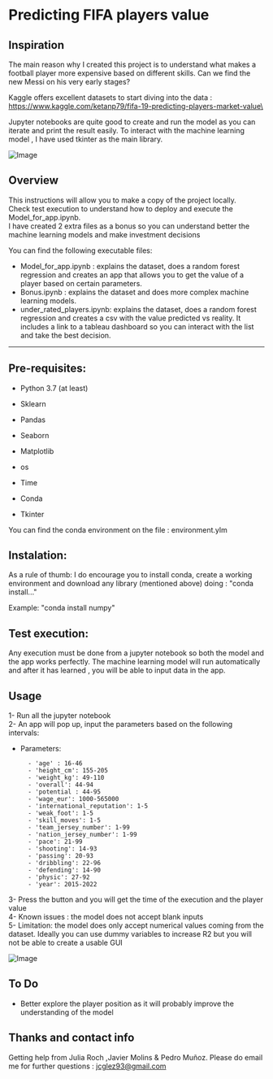 # Predicting FIFA players value



## **Inspiration**

The main reason why I created this project is to understand what makes a football player more expensive based on different skills.
Can we find the new Messi on his very early stages?

Kaggle offers excellent datasets to start diving into the data : https://www.kaggle.com/ketanp79/fifa-19-predicting-players-market-value\

Jupyter notebooks are quite good to create and run the model as you can iterate and print the result easily.
To interact with the machine learning model , I have used tkinter as the main library.

![Image](http://www.radiohc.cu/articles/7633-fifa.jpg)

## **Overview**
This instructions will allow you to make a copy of the project locally.\
Check test execution to understand how  to deploy  and execute the Model_for_app.ipynb. \
I have created 2 extra files as a bonus so you can understand better the machine learning models and make investment decisions

You can find the following executable files:

- Model_for_app.ipynb : explains the dataset, does a random forest regression and creates an app that allows you to get the value of a player based on certain parameters.
- Bonus.ipynb :  explains the dataset and does more complex machine learning models.
- under_rated_players.ipynb: explains the dataset, does a random forest regression and creates a csv with the value predicted vs reality. It includes a link to a tableau dashboard so you can interact with the list and take the best decision.








---


## **Pre-requisites:**

- Python 3.7 (at least)

- Sklearn 

- Pandas

- Seaborn

- Matplotlib

- os

- Time

- Conda

- Tkinter

You can find the conda environment on the file : environment.ylm



## **Instalation:**

As a rule of thumb: I do encourage you to install conda, create a working environment and download any library (mentioned above) doing : "conda install..."

Example: "conda install numpy"

## **Test execution:**

Any execution must be done from a jupyter notebook so both the model and the app works perfectly.
The machine learning model will run automatically and after it has learned , you will be able to input data in the app.





## **Usage**

1- Run all the jupyter notebook\
2- An app will pop up, input the parameters based on the following intervals:


- Parameters: 

        - 'age' : 16-46
        - 'height_cm': 155-205
        - 'weight_kg': 49-110
        - 'overall': 44-94
        - 'potential : 44-95
        - 'wage_eur': 1000-565000
        - 'international_reputation': 1-5
        - 'weak_foot': 1-5
        - 'skill_moves': 1-5
        - 'team_jersey_number': 1-99
        - 'nation_jersey_number': 1-99
        - 'pace': 21-99
        - 'shooting': 14-93
        - 'passing': 20-93
        - 'dribbling': 22-96
        - 'defending': 14-90
        - 'physic': 27-92
        - 'year': 2015-2022
3- Press the button and you will get the time of the execution and the player value\
4- Known issues : the model does not accept blank inputs\
5- Limitation: the model does only accept numerical values coming from the dataset. Ideally you can use dummy variables to increase R2 but you will not be able to create a usable GUI

![Image](/home/jc/Escritorio/Proyectos_finales_ironhack/Final_project/Predicting_FIFA_players_value/app_screenshot.png)

## **To Do**

- Better explore the player position as it will probably improve the understanding of the model




## **Thanks and contact info**
Getting help from Julia Roch ,Javier Molins & Pedro Muñoz.
Please do email me for further questions : jcglez93@gmail.com
